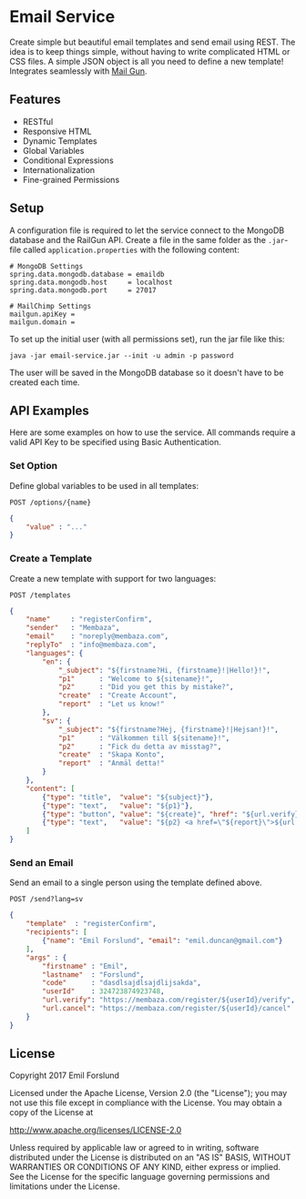 # Email Service
Create simple but beautiful email templates and send email using REST. The idea is to keep things simple, without having to write complicated HTML or CSS files. A simple JSON object is all you need to define a new template!
Integrates seamlessly with [Mail Gun](https://www.mailgun.com/).

## Features
* RESTful
* Responsive HTML
* Dynamic Templates
* Global Variables
* Conditional Expressions
* Internationalization
* Fine-grained Permissions

## Setup
A configuration file is required to let the service connect to the MongoDB database and the RailGun API. Create a file in the same folder as the `.jar`-file called `application.properties` with the following content:
```properties
# MongoDB Settings
spring.data.mongodb.database = emaildb
spring.data.mongodb.host     = localhost
spring.data.mongodb.port     = 27017

# MailChimp Settings
mailgun.apiKey =
mailgun.domain =
```

To set up the initial user (with all permissions set), run the jar file like this:
```shell
java -jar email-service.jar --init -u admin -p password
```
The user will be saved in the MongoDB database so it doesn't have to be created each time.

## API Examples
Here are some examples on how to use the service. All commands require a valid API Key to be specified using Basic Authentication. 

### Set Option
Define global variables to be used in all templates:

`POST /options/{name}`
```json
{
    "value" : "..."
}
```

### Create a Template
Create a new template with support for two languages:

`POST /templates`
```json
{
    "name"     : "registerConfirm",
    "sender"   : "Membaza",
    "email"    : "noreply@membaza.com",
    "replyTo"  : "info@membaza.com",
    "languages": {
        "en": {
            "_subject": "${firstname?Hi, {firstname}!|Hello!}!",
            "p1"      : "Welcome to ${sitename}!",
            "p2"      : "Did you get this by mistake?",
            "create"  : "Create Account",
            "report"  : "Let us know!"
        },
        "sv": {
            "_subject": "${firstname?Hej, {firstname}!|Hejsan!}!",
            "p1"      : "Välkommen till ${sitename}!",
            "p2"      : "Fick du detta av misstag?",
            "create"  : "Skapa Konto",
            "report"  : "Anmäl detta!"
        }
    },
    "content": [
        {"type": "title",  "value": "${subject}"},
        {"type": "text",   "value": "${p1}"},
        {"type": "button", "value": "${create}", "href": "${url.verify}"},
        {"type": "text",   "value": "${p2} <a href=\"${report}\">${url.cancel}</a>"},
    ]
}
```

### Send an Email
Send an email to a single person using the template defined above.

`POST /send?lang=sv`
```json
{
    "template"  : "registerConfirm",
    "recipients": [
        {"name": "Emil Forslund", "email": "emil.duncan@gmail.com"}
    ],
    "args" : {
        "firstname" : "Emil",
        "lastname"  : "Forslund",
        "code"      : "dasdlsajdlsajdlijsakda",
        "userId"    : 324723874923748,
        "url.verify": "https://membaza.com/register/${userId}/verify",
        "url.cancel": "https://membaza.com/register/${userId}/cancel"
    }
}
```

## License
Copyright 2017 Emil Forslund

Licensed under the Apache License, Version 2.0 (the "License");
you may not use this file except in compliance with the License.
You may obtain a copy of the License at

   http://www.apache.org/licenses/LICENSE-2.0

Unless required by applicable law or agreed to in writing, software
distributed under the License is distributed on an "AS IS" BASIS,
WITHOUT WARRANTIES OR CONDITIONS OF ANY KIND, either express or implied.
See the License for the specific language governing permissions and
limitations under the License.